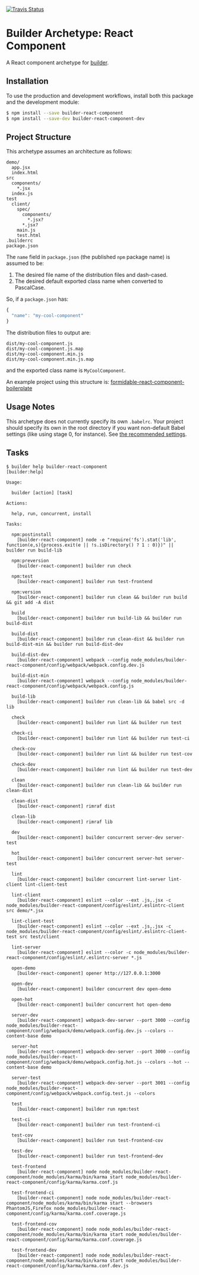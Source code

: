 [![Travis Status][trav_img]][trav_site]

Builder Archetype: React Component
==================================

A React component archetype for [builder][].

## Installation

To use the production and development workflows, install both this package
and the development module:

```sh
$ npm install --save builder-react-component
$ npm install --save-dev builder-react-component-dev
```

## Project Structure

This archetype assumes an architecture as follows:

```
demo/
  app.jsx
  index.html
src
  components/
    *.jsx
  index.js
test
  client/
    spec/
      components/
        *.jsx?
      *.jsx?
    main.js
    test.html
.builderrc
package.json
```

The `name` field in `package.json` (the published `npm` package name) is
assumed to be:

1. The desired file name of the distribution files and dash-cased.
2. The desired default exported class name when converted to PascalCase.

So, if a `package.json` has:

```js
{
  "name": "my-cool-component"
}
```

The distribution files to output are:

```
dist/my-cool-component.js
dist/my-cool-component.js.map
dist/my-cool-component.min.js
dist/my-cool-component.min.js.map
```

and the exported class name is `MyCoolComponent`.

An example project using this structure is:
[formidable-react-component-boilerplate][]

## Usage Notes

This archetype does not currently specify its own `.babelrc`. Your project
should specify its own in the root directory if you want non-default Babel
settings (like using stage 0, for instance). See [the recommended
settings](config/babel/.babelrc).

## Tasks

```
$ builder help builder-react-component
[builder:help]

Usage:

  builder [action] [task]

Actions:

  help, run, concurrent, install

Tasks:

  npm:postinstall
    [builder-react-component] node -e "require('fs').stat('lib', function(e,s){process.exit(e || !s.isDirectory() ? 1 : 0)})" || builder run build-lib

  npm:preversion
    [builder-react-component] builder run check

  npm:test
    [builder-react-component] builder run test-frontend

  npm:version
    [builder-react-component] builder run clean && builder run build && git add -A dist

  build
    [builder-react-component] builder run build-lib && builder run build-dist

  build-dist
    [builder-react-component] builder run clean-dist && builder run build-dist-min && builder run build-dist-dev

  build-dist-dev
    [builder-react-component] webpack --config node_modules/builder-react-component/config/webpack/webpack.config.dev.js

  build-dist-min
    [builder-react-component] webpack --config node_modules/builder-react-component/config/webpack/webpack.config.js

  build-lib
    [builder-react-component] builder run clean-lib && babel src -d lib

  check
    [builder-react-component] builder run lint && builder run test

  check-ci
    [builder-react-component] builder run lint && builder run test-ci

  check-cov
    [builder-react-component] builder run lint && builder run test-cov

  check-dev
    [builder-react-component] builder run lint && builder run test-dev

  clean
    [builder-react-component] builder run clean-lib && builder run clean-dist

  clean-dist
    [builder-react-component] rimraf dist

  clean-lib
    [builder-react-component] rimraf lib

  dev
    [builder-react-component] builder concurrent server-dev server-test

  hot
    [builder-react-component] builder concurrent server-hot server-test

  lint
    [builder-react-component] builder concurrent lint-server lint-client lint-client-test

  lint-client
    [builder-react-component] eslint --color --ext .js,.jsx -c node_modules/builder-react-component/config/eslint/.eslintrc-client src demo/*.jsx

  lint-client-test
    [builder-react-component] eslint --color --ext .js,.jsx -c node_modules/builder-react-component/config/eslint/.eslintrc-client-test src test/client

  lint-server
    [builder-react-component] eslint --color -c node_modules/builder-react-component/config/eslint/.eslintrc-server *.js

  open-demo
    [builder-react-component] opener http://127.0.0.1:3000

  open-dev
    [builder-react-component] builder concurrent dev open-demo

  open-hot
    [builder-react-component] builder concurrent hot open-demo

  server-dev
    [builder-react-component] webpack-dev-server --port 3000 --config  node_modules/builder-react-component/config/webpack/demo/webpack.config.dev.js --colors --content-base demo

  server-hot
    [builder-react-component] webpack-dev-server --port 3000 --config  node_modules/builder-react-component/config/webpack/demo/webpack.config.hot.js --colors --hot --content-base demo

  server-test
    [builder-react-component] webpack-dev-server --port 3001 --config node_modules/builder-react-component/config/webpack/webpack.config.test.js --colors

  test
    [builder-react-component] builder run npm:test

  test-ci
    [builder-react-component] builder run test-frontend-ci

  test-cov
    [builder-react-component] builder run test-frontend-cov

  test-dev
    [builder-react-component] builder run test-frontend-dev

  test-frontend
    [builder-react-component] node node_modules/builder-react-component/node_modules/karma/bin/karma start node_modules/builder-react-component/config/karma/karma.conf.js

  test-frontend-ci
    [builder-react-component] node node_modules/builder-react-component/node_modules/karma/bin/karma start --browsers PhantomJS,Firefox node_modules/builder-react-component/config/karma/karma.conf.coverage.js

  test-frontend-cov
    [builder-react-component] node node_modules/builder-react-component/node_modules/karma/bin/karma start node_modules/builder-react-component/config/karma/karma.conf.coverage.js

  test-frontend-dev
    [builder-react-component] node node_modules/builder-react-component/node_modules/karma/bin/karma start node_modules/builder-react-component/config/karma/karma.conf.dev.js
```

[builder]: https://github.com/FormidableLabs/builder
[formidable-react-component-boilerplate]: https://github.com/FormidableLabs/formidable-react-component-boilerplate
[trav_img]: https://api.travis-ci.org/FormidableLabs/builder-react-component.svg
[trav_site]: https://travis-ci.org/FormidableLabs/builder-react-component
